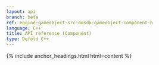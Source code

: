 ```yaml
---
layout: api
branch: beta
ref: engine-gameobject-src-dmsdk-gameobject-component-h
language: C++
title: API reference (Component)
type: Defold C++
---
```

{% include anchor_headings.html html=content %}